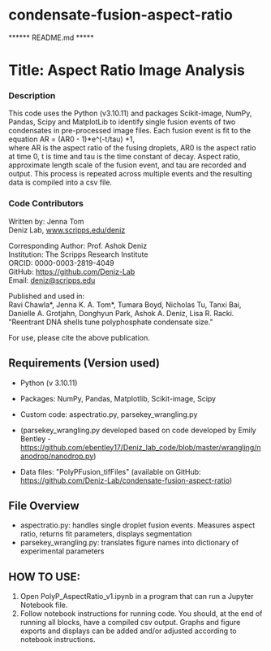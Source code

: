 # condensate-fusion-aspect-ratio

****** README.md *****

# Title: Aspect Ratio Image Analysis

### Description
This code uses the Python (v3.10.11) and packages Scikit-image, NumPy, Pandas, Scipy 
and MatplotLib to identify single fusion events of two condensates in pre-processed 
image files. Each fusion event is fit to the equation AR = (AR0 - 1)*e^(-t/tau) +1,  
where AR is the aspect ratio of the fusing droplets, AR0 is the aspect ratio at 
time 0, t is time and tau is the time constant of decay. Aspect ratio, approximate 
length scale of the fusion event, and tau are recorded and output. This process is
repeated across multiple events and the resulting data is compiled into a csv file. 

### Code Contributors
Written by: Jenna Tom \
Deniz Lab, www.scripps.edu/deniz

Corresponding Author: Prof. Ashok Deniz\
Institution: The Scripps Research Institute\
ORCID: 0000-0003-2819-4049 \
GitHub: https://github.com/Deniz-Lab \
Email: deniz@scripps.edu

Published and used in:\
Ravi Chawla*, Jenna K. A. Tom*, Tumara Boyd, Nicholas Tu, Tanxi Bai, Danielle A. Grotjahn, 
Donghyun Park, Ashok A. Deniz, Lisa R. Racki. "Reentrant DNA shells tune polyphosphate 
condensate size."  

For use, please cite the above publication.

## Requirements (Version used)
- Python (v 3.10.11)

- Packages: NumPy, Pandas, Matplotlib, Scikit-image, Scipy
- Custom code: aspectratio.py, parsekey_wrangling.py
- (parsekey_wrangling.py developed based on code developed by Emily Bentley - https://github.com/ebentley17/Deniz_lab_code/blob/master/wrangling/nanodrop/nanodrop.py)
- Data files: "PolyPFusion_tifFiles" (available on GitHub: https://github.com/Deniz-Lab/condensate-fusion-aspect-ratio)


## File Overview

- aspectratio.py: handles single droplet fusion events. 
                  Measures aspect ratio, returns fit parameters, displays segmentation
- parsekey_wrangling.py: translates figure names into dictionary of experimental parameters
										 


## HOW TO USE: 
1. Open PolyP_AspectRatio_v1.ipynb in a program that can run a Jupyter Notebook file. 
2. Follow notebook instructions for running code. You should, at the end of running all 
blocks, have a compiled csv output. Graphs and figure exports and displays can be added 
and/or adjusted according to notebook instructions. 


